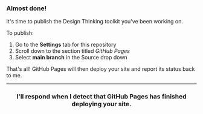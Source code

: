 ### Almost done!

It's time to publish the Design Thinking toolkit you've been working on.

To publish:

1. Go to the **Settings** tab for this repository
1. Scroll down to the section titled _GitHub Pages_
1. Select **main branch** in the Source drop down

That's all! GitHub Pages will then deploy your site and report its status back to me.

<hr>
<h3 align="center">I'll respond when I detect that GitHub Pages has finished deploying your site.</h3>
